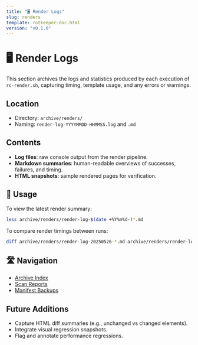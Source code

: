 ```yaml
---
title: "🖥️ Render Logs"
slug: renders
template: rotkeeper-doc.html
version: "v0.1.0"
---
```

<!-- asset-meta:
     name:        "renders.md"
     version:     "v0.1.0"
     description: "Logs from rc-render.sh HTML generation runs"
     author:      "Rotkeeper Ritual Council"
-->

# 🖥️ Render Logs

<!-- The council’s ledger of HTML render process artifacts -->

This section archives the logs and statistics produced by each execution of `rc-render.sh`, capturing timing, template usage, and any errors or warnings.

## Location

- Directory: `archive/renders/`
- Naming: `render-log-YYYYMMDD-HHMMSS.log` and `.md`

## Contents

- **Log files**: raw console output from the render pipeline.
- **Markdown summaries**: human-readable overviews of successes, failures, and timing.
- **HTML snapshots**: sample rendered pages for verification.

## 🧭 Usage

<!-- How to review archived render logs -->

To view the latest render summary:

```bash
less archive/renders/render-log-$(date +%Y%m%d-)*.md
```

To compare render timings between runs:

```bash
diff archive/renders/render-log-20250526-*.md archive/renders/render-log-20250527-*.md
```

## 🛣️ Navigation

<!-- Quick links within Archive -->
- [Archive Index](archive/index.html)
- [Scan Reports](archive/scan-reports.html)
- [Manifest Backups](archive/manifests.html)

## Future Additions

<!-- Aspirational rites for render logs -->
- Capture HTML diff summaries (e.g., unchanged vs changed elements).
- Integrate visual regression snapshots.
- Flag and annotate performance regressions.
